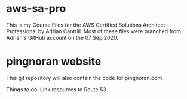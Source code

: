 # aws-sa-pro
This is my Course Files for the AWS Certified Solutions Architect - Professional by Adrian Cantrill. Most of these files were branched from Adrian's GitHub account on the 07 Sep 2020.

# pingnoran website
This git repository will also contain the code for pingnoran.com.

Things to do:
Link resources to Route 53

